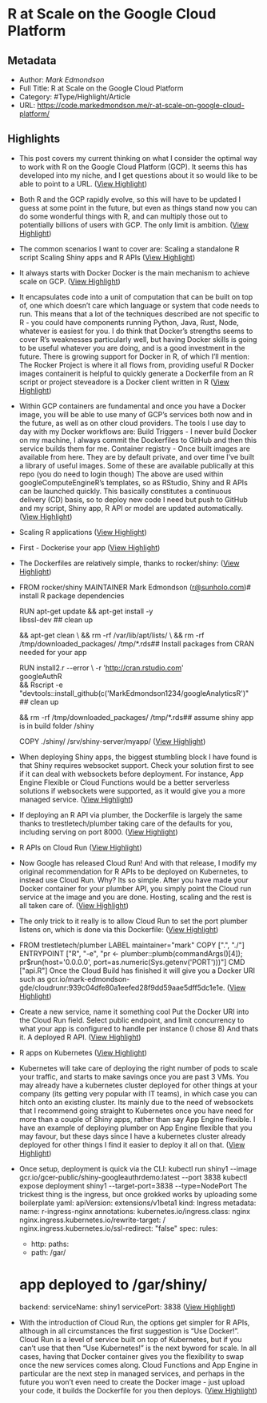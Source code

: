 # R at Scale on the Google Cloud Platform

## Metadata

* Author: *Mark Edmondson*
* Full Title: R at Scale on the Google Cloud Platform
* Category: #Type/Highlight/Article
* URL: https://code.markedmondson.me/r-at-scale-on-google-cloud-platform/

## Highlights

* This post covers my current thinking on what I consider the optimal way to work with R on the Google Cloud Platform (GCP). It seems this has developed into my niche, and I get questions about it so would like to be able to point to a URL. ([View Highlight](https://instapaper.com/read/1362616169/14671724))
* Both R and the GCP rapidly evolve, so this will have to be updated I guess at some point in the future, but even as things stand now you can do some wonderful things with R, and can multiply those out to potentially billions of users with GCP. The only limit is ambition. ([View Highlight](https://instapaper.com/read/1362616169/14671725))
* The common scenarios I want to cover are:
  Scaling a standalone R script
  Scaling Shiny apps and R APIs ([View Highlight](https://instapaper.com/read/1362616169/14671726))
* It always starts with Docker
  Docker is the main mechanism to achieve scale on GCP. ([View Highlight](https://instapaper.com/read/1362616169/14671727))
* It encapsulates code into a unit of computation that can be built on top of, one which doesn’t care which language or system that code needs to run.
  This means that a lot of the techniques described are not specific to R - you could have components running Python, Java, Rust, Node, whatever is easiest for you. I do think that Docker’s strengths seems to cover R’s weaknesses particularly well, but having Docker skills is going to be useful whatever you are doing, and is a good investment in the future.
  There is growing support for Docker in R, of which I’ll mention:
  The Rocker Project is where it all flows from, providing useful R Docker images
  containerit is helpful to quickly generate a Dockerfile from an R script or project
  steveadore is a Docker client written in R ([View Highlight](https://instapaper.com/read/1362616169/14671728))
* Within GCP containers are fundamental and once you have a Docker image, you will be able to use many of GCP’s services both now and in the future, as well as on other cloud providers. The tools I use day to day with my Docker workflows are:
  Build Triggers - I never build Docker on my machine, I always commit the Dockerfiles to GitHub and then this service builds them for me.
  Container registry - Once built images are available from here. They are by default private, and over time I’ve built a library of useful images. Some of these are available publically at this repo (you do need to login though)
  The above are used within googleComputeEngineR’s templates, so as RStudio, Shiny and R APIs can be launched quickly.
  This basically constitutes a continuous delivery (CD) basis, so to deploy new code I need but push to GitHub and my script, Shiny app, R API or model are updated automatically. ([View Highlight](https://instapaper.com/read/1362616169/14671730))
* Scaling R applications ([View Highlight](https://instapaper.com/read/1362616169/14671732))
* First - Dockerise your app ([View Highlight](https://instapaper.com/read/1362616169/14671733))
* The Dockerfiles are relatively simple, thanks to rocker/shiny: ([View Highlight](https://instapaper.com/read/1362616169/14671734))
* FROM rocker/shiny
  MAINTAINER Mark Edmondson (r@sunholo.com)# install R package dependencies
  
  RUN apt-get update && apt-get install -y   
  libssl-dev ## clean up
  
  && apt-get clean \ 
  && rm -rf /var/lib/apt/lists/ \ 
  && rm -rf /tmp/downloaded_packages/ /tmp/*.rds## Install packages from CRAN needed for your app
  
  RUN install2.r --error \ 
  -r 'http://cran.rstudio.com'   
  googleAuthR   
  && Rscript -e "devtools::install_github(c('MarkEdmondson1234/googleAnalyticsR')" ## clean up
  
  && rm -rf /tmp/downloaded_packages/ /tmp/*.rds## assume shiny app is in build folder /shiny
  
  COPY ./shiny/ /srv/shiny-server/myapp/ ([View Highlight](https://instapaper.com/read/1362616169/14671737))
* When deploying Shiny apps, the biggest stumbling block I have found is that Shiny requires websocket support. Check your solution first to see if it can deal with websockets before deployment. For instance, App Engine Flexible or Cloud Functions would be a better serverless solutions if websockets were supported, as it would give you a more managed service. ([View Highlight](https://instapaper.com/read/1362616169/14671738))
* If deploying an R API via plumber, the Dockerfile is largely the same thanks to trestletech/plumber taking care of the defaults for you, including serving on port 8000. ([View Highlight](https://instapaper.com/read/1362616169/14671741))
* R APIs on Cloud Run ([View Highlight](https://instapaper.com/read/1362616169/14671742))
* Now Google has released Cloud Run! And with that release, I modify my original recommendation for R APIs to be deployed on Kubernetes, to instead use Cloud Run.
  Why? Its so simple. After you have made your Docker container for your plumber API, you simply point the Cloud run service at the image and you are done. Hosting, scaling and the rest is all taken care of. ([View Highlight](https://instapaper.com/read/1362616169/14671745))
* The only trick to it really is to allow Cloud Run to set the port plumber listens on, which is done via this Dockerfile: ([View Highlight](https://instapaper.com/read/1362616169/14671746))
* FROM trestletech/plumber
  LABEL maintainer="mark"
  COPY \[".", "./"\]
  ENTRYPOINT \["R", "-e", "pr \<- plumber::plumb(commandArgs()\[4\]); pr$run(host='0.0.0.0', port=as.numeric(Sys.getenv('PORT')))"\]
  CMD \["api.R"\]
  Once the Cloud Build has finished it will give you a Docker URI such as gcr.io/mark-edmondson-gde/cloudrunr:939c04dfe80a1eefed28f9dd59aae5dff5dc1e1e. ([View Highlight](https://instapaper.com/read/1362616169/14671747))
* Create a new service, name it something cool
  Put the Docker URI into the Cloud Run field.
  Select public endpoint, and limit concurrency to what your app is configured to handle per instance (I chose 8)
  And thats it. A deployed R API. ([View Highlight](https://instapaper.com/read/1362616169/14671749))
* R apps on Kubernetes ([View Highlight](https://instapaper.com/read/1362616169/14671752))
* Kubernetes will take care of deploying the right number of pods to scale your traffic, and starts to make savings once you are past 3 VMs. You may already have a kubernetes cluster deployed for other things at your company (its getting very popular with IT teams), in which case you can hitch onto an existing cluster.
  Its mainly due to the need of websockets that I recommend going straight to Kubernetes once you have need for more than a couple of Shiny apps, rather than say App Engine flexible. I have an example of deploying plumber on App Engine flexible that you may favour, but these days since I have a kubernetes cluster already deployed for other things I find it easier to deploy it all on that. ([View Highlight](https://instapaper.com/read/1362616169/14671753))
* Once setup, deployment is quick via the CLI:
  kubectl run shiny1 --image gcr.io/gcer-public/shiny-googleauthrdemo:latest --port 3838
  kubectl expose deployment shiny1 --target-port=3838 --type=NodePort
  The trickest thing is the ingress, but once grokked works by uploading some boilerplate yaml:
  apiVersion: extensions/v1beta1
  kind: Ingress
  metadata:
  name: r-ingress-nginx
  annotations:
  kubernetes.io/ingress.class: nginx
  nginx.ingress.kubernetes.io/rewrite-target: / 
  nginx.ingress.kubernetes.io/ssl-redirect: "false"
  spec:
  rules:
  * http:
    paths:
  * path: /gar/
  # app deployed to /gar/shiny/
  
  backend:
  serviceName: shiny1
  servicePort: 3838 ([View Highlight](https://instapaper.com/read/1362616169/14671755))
* With the introduction of Cloud Run, the options get simpler for R APIs, although in all circumstances the first suggestion is “Use Docker!”. Cloud Run is a level of service built on top of Kubernetes, but if you can’t use that then “Use Kubernetes!” is the next byword for scale.
  In all cases, having that Docker container gives you the flexibility to swap once the new services comes along. Cloud Functions and App Engine in particular are the next step in managed services, and perhaps in the future you won’t even need to create the Docker image - just upload your code, it builds the Dockerfile for you then deploys. ([View Highlight](https://instapaper.com/read/1362616169/14671758))
